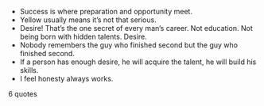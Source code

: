  - Success is where preparation and opportunity meet.
 - Yellow usually means it’s not that serious.
 - Desire! That’s the one secret of every man’s career. Not education. Not being born with hidden talents. Desire.
 - Nobody remembers the guy who finished second but the guy who finished second.
 - If a person has enough desire, he will acquire the talent, he will build his skills.
 - I feel honesty always works.

6 quotes